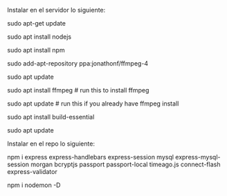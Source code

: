 
Instalar en el servidor lo siguiente:

sudo apt-get update

sudo apt install nodejs

sudo apt install npm

sudo add-apt-repository ppa:jonathonf/ffmpeg-4

sudo apt update

sudo apt install ffmpeg # run this to install ffmpeg

sudo apt update # run this if you already have ffmpeg install

sudo apt install build-essential

sudo apt update

Instalar en el repo lo siguiente: 

npm i express express-handlebars express-session mysql express-mysql-session morgan bcryptjs passport passport-local timeago.js connect-flash express-validator 

npm i nodemon -D

